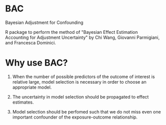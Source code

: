 # BAC
Bayesian Adjustment for Confounding

R package to perform the method of "Bayesian Effect Estimation Accounting for Adjustment Uncertainty" by Chi Wang, Giovanni Parmigiani, and Francesca Dominici.

# Why use BAC?

1. When the number of possible predictors of the outcome of interest is relative large,
model selection is necessary in order to choose an appropriate model.

2. The uncertainty in model selection should be propagated to effect estimates.

3. Model selection should be perfomed such that we do not miss even one important
confounder of the exposure-outcome relationship.
